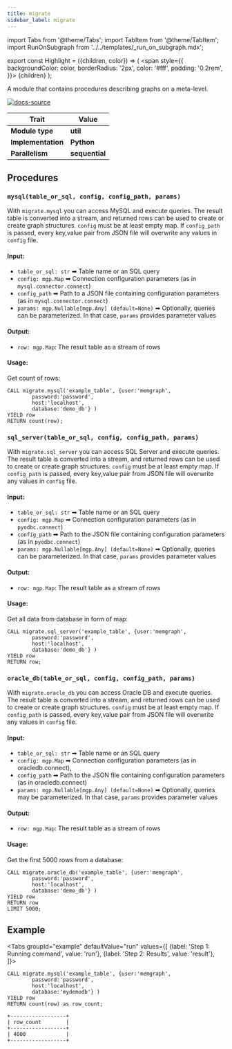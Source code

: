 ```yaml
---
title: migrate
sidebar_label: migrate
---
```


import Tabs from '@theme/Tabs';
import TabItem from '@theme/TabItem';
import RunOnSubgraph from '../../templates/_run_on_subgraph.mdx';

export const Highlight = ({children, color}) => (
  <span
    style={{
      backgroundColor: color,
      borderRadius: '2px',
      color: '#fff',
      padding: '0.2rem',
    }}>
    {children}
  </span>
);

A module that contains procedures describing graphs on a meta-level.

[![docs-source](https://img.shields.io/badge/source-migrate-FB6E00?logo=github&style=for-the-badge)](https://github.com/memgraph/mage/blob/main/python/migrate.py)

| Trait               | Value                                                 |
| ------------------- | ----------------------------------------------------- |
| **Module type**     | <Highlight color="#FB6E00">**util**</Highlight>  |
| **Implementation**  | <Highlight color="#FB6E00">**Python**</Highlight>     |
| **Parallelism**     | <Highlight color="#FB6E00">**sequential**</Highlight> |

## Procedures

### `mysql(table_or_sql, config, config_path, params)`

With `migrate.mysql` you can access MySQL and execute queries. The result table is converted into a stream,
and returned rows can be used to create or create graph structures. `config` must be at least empty map.
If `config_path` is passed, every key,value pair from JSON file will overwrite any values in `config` file.


#### Input:

* `table_or_sql: str` ➡ Table name or an SQL query
* `config: mgp.Map` ➡ Connection configuration parameters (as in `mysql.connector.connect`)
* `config_path` ➡ Path to a JSON file containing configuration parameters (as in `mysql.connector.connect`)
* `params: mgp.Nullable[mgp.Any] (default=None)` ➡ Optionally, queries can be parameterized. In that case, `params` provides parameter values
    

#### Output:

* `row: mgp.Map`: The result table as a stream of rows

#### Usage:
Get count of rows:
```cypher
CALL migrate.mysql('example_table', {user:'memgraph',
        password:'password',
        host:'localhost',
        database:'demo_db'} )
YIELD row
RETURN count(row);
```

### `sql_server(table_or_sql, config, config_path, params)`

With `migrate.sql_server` you can access SQL Server and execute queries. The result table is converted into a stream,
and returned rows can be used to create or create graph structures. `config` must be at least empty map.
If `config_path` is passed, every key,value pair from JSON file will overwrite any values in `config` file.

#### Input:

* `table_or_sql: str` ➡ Table name or an SQL query
* `config: mgp.Map` ➡ Connection configuration parameters (as in `pyodbc.connect`)
* `config_path` ➡ Path to the JSON file containing configuration parameters (as in `pyodbc.connect`)
* `params: mgp.Nullable[mgp.Any] (default=None)` ➡ Optionally, queries can be parameterized. In that case, `params` provides parameter values
    
#### Output:

* `row: mgp.Map`: The result table as a stream of rows

#### Usage:
Get all data from database in form of map:
```cypher
CALL migrate.sql_server('example_table', {user:'memgraph',
        password:'password',
        host:'localhost',
        database:'demo_db'} )
YIELD row
RETURN row;
```

### `oracle_db(table_or_sql, config, config_path, params)`

With `migrate.oracle_db` you can access Oracle DB and execute queries. The result table is converted into a stream,
and returned rows can be used to create or create graph structures. `config` must be at least empty map.
If `config_path` is passed, every key,value pair from JSON file will overwrite any values in `config` file.

#### Input:

* `table_or_sql: str` ➡ Table name or an SQL query
* `config: mgp.Map` ➡ Connection configuration parameters (as in oracledb.connect),
* `config_path` ➡ Path to the JSON file containing configuration parameters (as in oracledb.connect)
* `params: mgp.Nullable[mgp.Any] (default=None)` ➡ Optionally, queries may be parameterized. In that case, `params` provides parameter values
    
#### Output:

* `row: mgp.Map`: The result table as a stream of rows

#### Usage:
Get the first 5000 rows from a database:
```cypher
CALL migrate.oracle_db('example_table', {user:'memgraph',
        password:'password',
        host:'localhost',
        database:'demo_db'} )
YIELD row
RETURN row
LIMIT 5000;
```

## Example

<Tabs
groupId="example"
defaultValue="run"
values={[
{label: 'Step 1: Running command', value: 'run'},
{label: 'Step 2: Results', value: 'result'},
]}>

  <TabItem value="run">

```cypher
CALL migrate.mysql('example_table', {user:'memgraph',
        password:'password',
        host:'localhost',
        database:'mydemodb'} )
YIELD row
RETURN count(row) as row_count;
```

  </TabItem>
  <TabItem value="result">

```plaintext
+------------------+
| row_count        |
+------------------+
| 4000             |
+------------------+
```

  </TabItem>
</Tabs>


  
